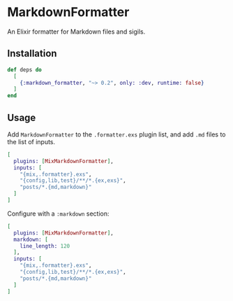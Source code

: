 # MarkdownFormatter

An Elixir formatter for Markdown files and sigils.

## Installation

```elixir
def deps do
  [
    {:markdown_formatter, "~> 0.2", only: :dev, runtime: false}
  ]
end
```

## Usage

Add `MarkdownFormatter` to the `.formatter.exs` plugin list, and add `.md` files to the list of
inputs.

```elixir
[
  plugins: [MixMarkdownFormatter],
  inputs: [
    "{mix,.formatter}.exs",
    "{config,lib,test}/**/*.{ex,exs}",
    "posts/*.{md,markdown}"
  ]
]
```

Configure with a `:markdown` section:

```elixir
[
  plugins: [MixMarkdownFormatter],
  markdown: [
    line_length: 120
  ],
  inputs: [
    "{mix,.formatter}.exs",
    "{config,lib,test}/**/*.{ex,exs}",
    "posts/*.{md,markdown}"
  ]
]
```
